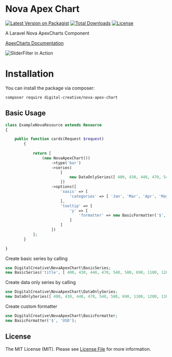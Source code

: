 # Nova Apex Chart

[![Latest Version on Packagist](https://img.shields.io/packagist/v/digital-creative/nova-apex-chart)](https://packagist.org/packages/digital-creative/nova-apex-chart)
[![Total Downloads](https://img.shields.io/packagist/dt/digital-creative/nova-apex-chart)](https://packagist.org/packages/digital-creative/nova-apex-chart)
[![License](https://img.shields.io/packagist/l/digital-creative/nova-apex-chart)](https://github.com/dcasia/nova-apex-chart/blob/master/LICENSE)

A Laravel Nova ApexCharts Component 

[ApexCharts Documentation](https://apexcharts.com/docs/series/#)

![SliderFilter in Action](https://raw.githubusercontent.com/dcasia/nova-apex-chart/master/screenshot.png)

# Installation

You can install the package via composer:

```
composer require digital-creative/nova-apex-chart
```

## Basic Usage

```php
class ExampleNovaResource extends Resource
{

    public function cards(Request $request)
        {
    
            return [
                (new NovaApexChart())
                    ->type('bar')
                    ->series(
                        [
                            new DataOnlySeries([ 400, 430, 448, 470, 540, 580, 690, 1100, 1200, 1380 ])
                        ])
                    ->options([
                        'xaxis' => [
                            'categories' => [ 'Jan', 'Mar', 'Apr', 'May', 'Jun', 'Jul', 'Aug', 'Sep', 'Oct' ]
                        ],
                        'tooltip' => [
                            'y' => [
                                'formatter' => new BasicFormatter('$', 'USD')
                            ]
                        ]
                    ])
            ];
        }

}
```

Create basic series by calling
```php
use DigitalCreative\NovaApexChart\BasicSeries;
new BasicSeries('title', [ 400, 430, 448, 470, 540, 580, 690, 1100, 1200, 1380 ]);
```

Create data only series by calling
```php
use DigitalCreative\NovaApexChart\DataOnlySeries;
new DataOnlySeries([ 400, 430, 448, 470, 540, 580, 690, 1100, 1200, 1380 ]);
```

Create custom formatter
```php
use DigitalCreative\NovaApexChart\BasicFormatter;
new BasicFormatter('$', 'USD');
```

## License

The MIT License (MIT). Please see [License File](https://raw.githubusercontent.com/dcasia/nova-slider-filter/master/LICENSE) for more information.
